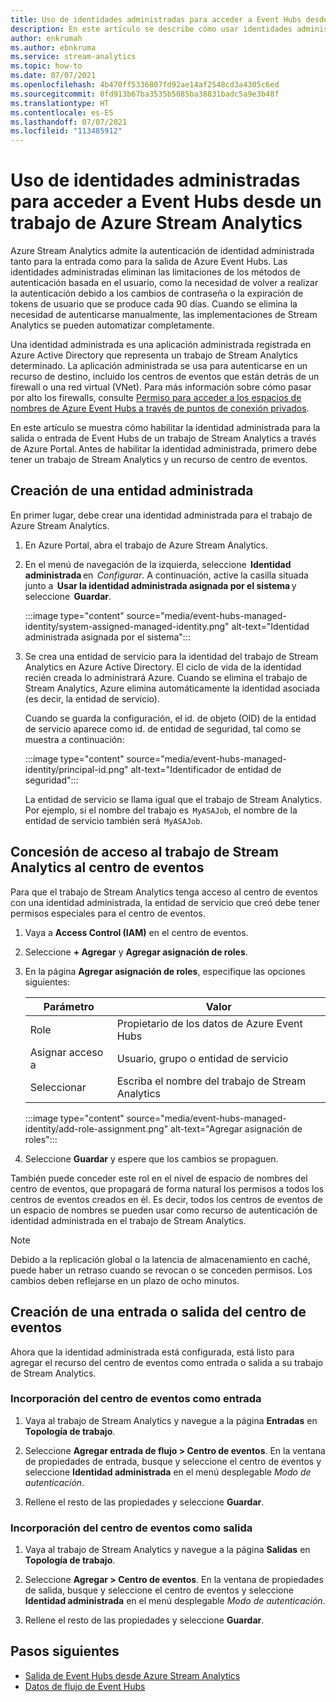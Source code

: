 ```yaml
---
title: Uso de identidades administradas para acceder a Event Hubs desde un trabajo de Azure Stream Analytics
description: En este artículo se describe cómo usar identidades administradas para autenticar su trabajo de Azure Stream Analytics en la entrada y la salida de Azure Event Hubs.
author: enkrumah
ms.author: ebnkruma
ms.service: stream-analytics
ms.topic: how-to
ms.date: 07/07/2021
ms.openlocfilehash: 4b470ff5336807fd92ae14af2548cd3a4305c6ed
ms.sourcegitcommit: 0fd913b67ba3535b5085ba38831badc5a9e3b48f
ms.translationtype: HT
ms.contentlocale: es-ES
ms.lasthandoff: 07/07/2021
ms.locfileid: "113485912"
---
```

# <a name="use-managed-identities-to-access-event-hubfrom-an-azure-stream-analytics-job"></a>Uso de identidades administradas para acceder a Event Hubs desde un trabajo de Azure Stream Analytics

Azure Stream Analytics admite la autenticación de identidad administrada tanto para la entrada como para la salida de Azure Event Hubs. Las identidades administradas eliminan las limitaciones de los métodos de autenticación basada en el usuario, como la necesidad de volver a realizar la autenticación debido a los cambios de contraseña o la expiración de tokens de usuario que se produce cada 90 días. Cuando se elimina la necesidad de autenticarse manualmente, las implementaciones de Stream Analytics se pueden automatizar completamente.  

Una identidad administrada es una aplicación administrada registrada en Azure Active Directory que representa un trabajo de Stream Analytics determinado. La aplicación administrada se usa para autenticarse en un recurso de destino, incluido los centros de eventos que están detrás de un firewall o una red virtual (VNet). Para más información sobre cómo pasar por alto los firewalls, consulte [Permiso para acceder a los espacios de nombres de Azure Event Hubs a través de puntos de conexión privados](../event-hubs/private-link-service.md#trusted-microsoft-services).

En este artículo se muestra cómo habilitar la identidad administrada para la salida o entrada de Event Hubs de un trabajo de Stream Analytics a través de Azure Portal. Antes de habilitar la identidad administrada, primero debe tener un trabajo de Stream Analytics y un recurso de centro de eventos.

## <a name="create-a-managedidentity"></a>Creación de una entidad administrada  

En primer lugar, debe crear una identidad administrada para el trabajo de Azure Stream Analytics.  

1. En Azure Portal, abra el trabajo de Azure Stream Analytics.  

1. En el menú de navegación de la izquierda, seleccione  **Identidad administrada** en  *Configurar*. A continuación, active la casilla situada junto a  **Usar la identidad administrada asignada por el sistema** y seleccione  **Guardar**.

   :::image type="content" source="media/event-hubs-managed-identity/system-assigned-managed-identity.png" alt-text="Identidad administrada asignada por el sistema":::  

1. Se crea una entidad de servicio para la identidad del trabajo de Stream Analytics en Azure Active Directory. El ciclo de vida de la identidad recién creada lo administrará Azure. Cuando se elimina el trabajo de Stream Analytics, Azure elimina automáticamente la identidad asociada (es decir, la entidad de servicio).  

   Cuando se guarda la configuración, el id. de objeto (OID) de la entidad de servicio aparece como id. de entidad de seguridad, tal como se muestra a continuación:  

   :::image type="content" source="media/event-hubs-managed-identity/principal-id.png" alt-text="Identificador de entidad de seguridad":::

   La entidad de servicio se llama igual que el trabajo de Stream Analytics. Por ejemplo, si el nombre del trabajo es  `MyASAJob`, el nombre de la entidad de servicio también será  `MyASAJob`.  

## <a name="grant-the-stream-analytics-job-permissionsto-access-the-event-hub"></a>Concesión de acceso al trabajo de Stream Analytics al centro de eventos

Para que el trabajo de Stream Analytics tenga acceso al centro de eventos con una identidad administrada, la entidad de servicio que creó debe tener permisos especiales para el centro de eventos.

1. Vaya a **Access Control (IAM)** en el centro de eventos.

1. Seleccione **+ Agregar** y **Agregar asignación de roles**.

1. En la página **Agregar asignación de roles**, especifique las opciones siguientes:

   |Parámetro|Valor|
   |---------|-----|
   |Role|Propietario de los datos de Azure Event Hubs|
   |Asignar acceso a|Usuario, grupo o entidad de servicio|
   |Seleccionar|Escriba el nombre del trabajo de Stream Analytics|

   :::image type="content" source="media/event-hubs-managed-identity/add-role-assignment.png" alt-text="Agregar asignación de roles":::

1. Seleccione **Guardar** y espere que los cambios se propaguen.

También puede conceder este rol en el nivel de espacio de nombres del centro de eventos, que propagará de forma natural los permisos a todos los centros de eventos creados en él. Es decir, todos los centros de eventos de un espacio de nombres se pueden usar como recurso de autenticación de identidad administrada en el trabajo de Stream Analytics.

> [!NOTE]
> Debido a la replicación global o la latencia de almacenamiento en caché, puede haber un retraso cuando se revocan o se conceden permisos. Los cambios deben reflejarse en un plazo de ocho minutos.

## <a name="create-anevent-hub-input-or-output"></a>Creación de una entrada o salida del centro de eventos  

Ahora que la identidad administrada está configurada, está listo para agregar el recurso del centro de eventos como entrada o salida a su trabajo de Stream Analytics.  

### <a name="add-the-event-hub-as-an-input"></a>Incorporación del centro de eventos como entrada 

1. Vaya al trabajo de Stream Analytics y navegue a la página **Entradas** en **Topología de trabajo**.

1. Seleccione **Agregar entrada de flujo > Centro de eventos**. En la ventana de propiedades de entrada, busque y seleccione el centro de eventos y seleccione **Identidad administrada** en el menú desplegable *Modo de autenticación*.

1. Rellene el resto de las propiedades y seleccione **Guardar**.

### <a name="add-the-event-hub-as-an-output"></a>Incorporación del centro de eventos como salida

1. Vaya al trabajo de Stream Analytics y navegue a la página **Salidas** en **Topología de trabajo**.

1. Seleccione **Agregar > Centro de eventos**. En la ventana de propiedades de salida, busque y seleccione el centro de eventos y seleccione **Identidad administrada** en el menú desplegable *Modo de autenticación*.

1. Rellene el resto de las propiedades y seleccione **Guardar**.

## <a name="next-steps"></a>Pasos siguientes

* [Salida de Event Hubs desde Azure Stream Analytics](event-hubs-output.md)
* [Datos de flujo de Event Hubs](stream-analytics-define-inputs.md#stream-data-from-event-hubs)

